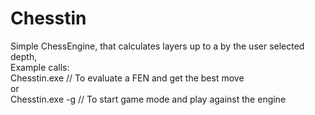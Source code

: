 # Chesstin
Simple ChessEngine, that calculates layers up to a by the user selected depth,
\
Example calls:\
Chesstin.exe <FEN> // To evaluate a FEN and get the best move\
or\
Chesstin.exe -g // To start game mode and play against the engine
